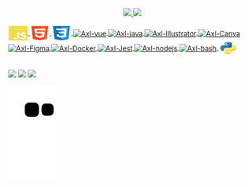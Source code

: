 <div align="center">
  <a href="https://github.com/axlgoze">
  <img height="180em" src="https://github-readme-stats.vercel.app/api?username=axlgoze&show_icons=true&theme=dracula&include_all_commits=true&count_private=true"/>
  <img height="180em" src="https://github-readme-stats.vercel.app/api/top-langs/?username=axlgoze&layout=compact&langs_count=7&theme=dracula"/>
</div>
<div style="display: inline_block"><br>
  <img align="center" alt="Axl-Js" height="30" width="40" src="https://raw.githubusercontent.com/devicons/devicon/master/icons/javascript/javascript-plain.svg">
  <img align="center" alt="Axl-HTML" height="30" width="40" src="https://raw.githubusercontent.com/devicons/devicon/master/icons/html5/html5-original.svg">
  <img align="center" alt="Axl-CSS" height="30" width="40" src="https://raw.githubusercontent.com/devicons/devicon/master/icons/css3/css3-original.svg">
 <img align="center" alt="Axl-vue" height="30" width="40" src="https://cdn.jsdelivr.net/gh/devicons/devicon/icons/vuejs/vuejs-original.svg"/>
 <img align="center" alt="Axl-java" height="30" width="40" src="https://cdn.jsdelivr.net/gh/devicons/devicon/icons/java/java-original.svg" />
 <img align="center" alt="Axl-Illustrator" height="30" width="40" src="https://cdn.jsdelivr.net/gh/devicons/devicon/icons/illustrator/illustrator-line.svg" />
<img align="center" alt="Axl-Canva" height="30" width="40" src="https://cdn.jsdelivr.net/gh/devicons/devicon/icons/canva/canva-original.svg"/>
<img align="center" alt="Axl-Figma" height="30" width="40" src="https://cdn.jsdelivr.net/gh/devicons/devicon/icons/figma/figma-original.svg"/>
<img align="center" alt="Axl-Docker" height="30" width="40" src="https://cdn.jsdelivr.net/gh/devicons/devicon/icons/docker/docker-original.svg"/>
<img align="center" alt="Axl-Jest" height="30" width="40" src="https://cdn.jsdelivr.net/gh/devicons/devicon/icons/jest/jest-plain.svg"/>
<img align="center" alt="Axl-nodejs" height="30" width="40" src="https://cdn.jsdelivr.net/gh/devicons/devicon/icons/nodejs/nodejs-original-wordmark.svg">
<img align="center" alt="Axl-bash" height="30" width="40" src="https://cdn.jsdelivr.net/gh/devicons/devicon/icons/bash/bash-original.svg">
<img align="center" alt="Axl-Python" height="30" width="40" src="https://raw.githubusercontent.com/devicons/devicon/master/icons/python/python-original.svg">


</div>

##
  <div> 

  <a href="https://www.instagram.com/axlze/" target="_blank"><img src="https://img.shields.io/badge/-Instagram-%23E4405F?style=for-the-badge&logo=instagram&logoColor=white" target="_blank"></a>
  <a href = "mailto:rbaxel.f@gmail.com"><img src="https://img.shields.io/badge/-Gmail-%23333?style=for-the-badge&logo=gmail&logoColor=white" target="_blank"></a>
  <a href="https://www.linkedin.com/in/axel-reyes-wd/" target="_blank"><img src="https://img.shields.io/badge/-LinkedIn-%230077B5?style=for-the-badge&logo=linkedin&logoColor=white" target="_blank"></a> 
 <!-- <a href="https://discord.gg/Rafaela Rocha#4849" target="_blank"><img src="https://img.shields.io/badge/Discord-7289DA?style=for-the-badge&logo=discord&logoColor=white" target="_blank"></a>  -->

  ![Snake animation](https://github.com/rafaballerini/rafaballerini/blob/output/github-contribution-grid-snake.svg)

</div>